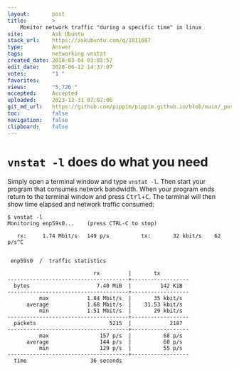 ```yaml
---
layout:       post
title:        >
    Monitor network traffic "during a specific time" in linux
site:         Ask Ubuntu
stack_url:    https://askubuntu.com/q/1011687
type:         Answer
tags:         networking vnstat
created_date: 2018-03-04 03:03:57
edit_date:    2020-06-12 14:37:07
votes:        "1 "
favorites:    
views:        "5,726 "
accepted:     Accepted
uploaded:     2023-12-31 07:07:06
git_md_url:   https://github.com/pippim/pippim.github.io/blob/main/_posts/2018/2018-03-04-Monitor-network-traffic-_during-a-specific-time_-in-linux.md
toc:          false
navigation:   false
clipboard:    false
---
```


# `vnstat -l` does do what you need

Simply open a terminal window and type `vnstat -l`. Then start your program that consumes network bandwidth. When your program ends return to the terminal window and press <kbd>Ctrl</kbd>+<kbd>C</kbd>. The terminal will then show time elapsed and network traffic consumed:

``` 
$ vnstat -l
Monitoring enp59s0...    (press CTRL-C to stop)

   rx:     1.74 Mbit/s   149 p/s          tx:       32 kbit/s    62 p/s^C


 enp59s0  /  traffic statistics

                           rx         |       tx
--------------------------------------+------------------
  bytes                     7.40 MiB  |         142 KiB
--------------------------------------+------------------
          max            1.84 Mbit/s  |       35 kbit/s
      average            1.68 Mbit/s  |    31.53 kbit/s
          min            1.51 Mbit/s  |       29 kbit/s
--------------------------------------+------------------
  packets                       5215  |            2187
--------------------------------------+------------------
          max                157 p/s  |          68 p/s
      average                144 p/s  |          60 p/s
          min                129 p/s  |          55 p/s
--------------------------------------+------------------
  time                    36 seconds
```


